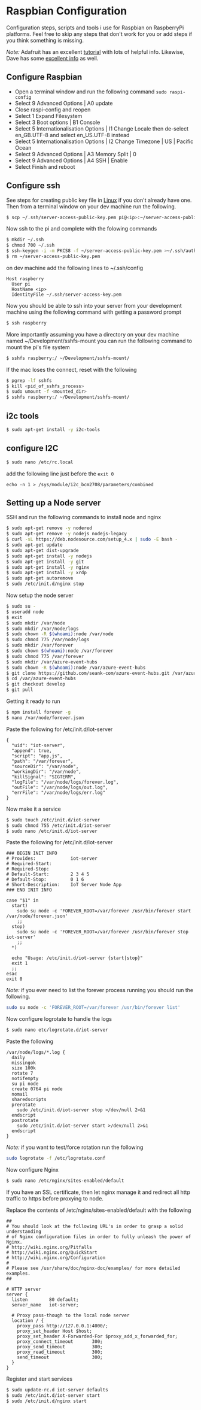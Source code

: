 

# Raspbian Configuration

Configuration steps, scripts and tools i use for Raspbian on RaspberryPi platforms. Feel free to skip any steps that don't work for you or add steps if you think something is missing.

_Note:_ Adafruit has an excellent [tutorial](https://learn.adafruit.com/node-embedded-development/connecting-via-ssh) with lots of helpful info. Likewise, Dave has some [excellent info](http://thisdavej.com/beginners-guide-to-installing-node-js-on-a-raspberry-pi/) as well.

## Configure Raspbian

- Open a terminal window and run the following command ```sudo raspi-config```
- Select 9 Advanced Options | A0 update
- Close raspi-config and reopen
- Select 1 Expand Filesystem
- Select 3 Boot options | B1 Console
- Select 5 Internationalisation Options | I1 Change Locale then de-select en_GB.UTF-8 and select en_US.UTF-8 instead
- Select 5 Internationalisation Options | I2 Change Timezone | US | Pacific Ocean
- Select 9 Advanced Options | A3 Memory Split | 0
- Select 9 Advanced Options | A4 SSH | Enable
- Select Finish and reboot

## Configure ssh

See steps for creating public key file in [Linux](./Linux.md) if you don't already have one.
Then from a terminal window on your dev machine run the following.

```bash
$ scp ~/.ssh/server-access-public-key.pem pi@<ip>:~/server-access-public-key.pem
```

Now ssh to the pi and complete with the folowing commands

```bash
$ mkdir ~/.ssh
$ chmod 700 ~/.ssh
$ ssh-keygen -i -m PKCS8 -f ~/server-access-public-key.pem >~/.ssh/authorized_keys
$ rm ~/server-access-public-key.pem
```

on dev machine add the following lines to ~/.ssh/config

```
Host raspberry
  User pi
  HostName <ip>
  IdentityFile ~/.ssh/server-access-key.pem
```

Now you should be able to ssh into your server from your development machine using the following command with getting a password prompt

```bash
$ ssh raspberry
```

More importantly assuming you have a directory on your dev machine named ~/Development/sshfs-mount you can run the following command to mount the pi's file system

```bash
$ sshfs raspberry:/ ~/Development/sshfs-mount/
```
If the mac loses the connect, reset with the following

```bash
$ pgrep -lf sshfs
$ kill <pid_of_sshfs_process>
$ sudo umount -f <mounted_dir>
$ sshfs raspberry:/ ~/Development/sshfs-mount/
```

## i2c tools

```bash
$ sudo apt-get install -y i2c-tools
```

## configure I2C

```bash
$ sudo nano /etc/rc.local
```

add the following line just before the ```exit 0```

```
echo -n 1 > /sys/module/i2c_bcm2708/parameters/combined
```

## Setting up a Node server

SSH and run the following commands to install node and nginx

```bash
$ sudo apt-get remove -y nodered
$ sudo apt-get remove -y nodejs nodejs-legacy
$ curl -sL https://deb.nodesource.com/setup_4.x | sudo -E bash -
$ sudo apt-get update
$ sudo apt-get dist-upgrade
$ sudo apt-get install -y nodejs
$ sudo apt-get install -y git
$ sudo apt-get install -y nginx
$ sudo apt-get install -y xrdp
$ sudo apt-get autoremove
$ sudo /etc/init.d/nginx stop
```

Now setup the node server

```bash
$ sudo su -
$ useradd node
$ exit
$ sudo mkdir /var/node
$ sudo mkdir /var/node/logs
$ sudo chown -R $(whoami):node /var/node
$ sudo chmod 775 /var/node/logs
$ sudo mkdir /var/forever
$ sudo chown $(whoami):node /var/forever
$ sudo chmod 775 /var/forever
$ sudo mkdir /var/azure-event-hubs
$ sudo chown -R $(whoami):node /var/azure-event-hubs
$ git clone https://github.com/seank-com/azure-event-hubs.git /var/azure-event-hubs
$ cd /var/azure-event-hubs
$ git checkout develop
$ git pull
```

Getting it ready to run

```bash
$ npm install forever -g
$ nano /var/node/forever.json
```

Paste the following for /etc/init.d/iot-server

```
{
  "uid": "iot-server",
  "append": true,
  "script": "app.js",
  "path": "/var/forever",
  "sourceDir": "/var/node",
  "workingDir": "/var/node",
  "killSignal": "SIGTERM",
  "logFile": "/var/node/logs/forever.log",
  "outFile": "/var/node/logs/out.log",
  "errFile": "/var/node/logs/err.log"
}
```

Now make it a service

```bash
$ sudo touch /etc/init.d/iot-server
$ sudo chmod 755 /etc/init.d/iot-server
$ sudo nano /etc/init.d/iot-server
```

Paste the following for /etc/init.d/iot-server

```
### BEGIN INIT INFO
# Provides:             iot-server
# Required-Start:
# Required-Stop:
# Default-Start:        2 3 4 5
# Default-Stop:         0 1 6
# Short-Description:    IoT Server Node App
### END INIT INFO

case "$1" in
  start)
    sudo su node -c 'FOREVER_ROOT=/var/forever /usr/bin/forever start /var/node/forever.json'
    ;;
  stop)
    sudo su node -c 'FOREVER_ROOT=/var/forever /usr/bin/forever stop iot-server'
    ;;
  *)

  echo "Usage: /etc/init.d/iot-server {start|stop}"
  exit 1
  ;;
esac
exit 0
```

*Note:* if you ever need to list the forever process running you should run the following.
```bash
sudo su node -c 'FOREVER_ROOT=/var/forever /usr/bin/forever list'
```

Now configure logrotate to handle the logs

```bash
$ sudo nano etc/logrotate.d/iot-server
```

Paste the following

```
/var/node/logs/*.log {
  daily
  missingok
  size 100k
  rotate 7
  notifempty
  su pi node
  create 0764 pi node
  nomail
  sharedscripts
  prerotate
    sudo /etc/init.d/iot-server stop >/dev/null 2>&1
  endscript
  postrotate
    sudo /etc/init.d/iot-server start >/dev/null 2>&1
  endscript
}
```

*Note:* if you want to test/force rotation run the following
```bash
sudo logrotate -f /etc/logrotate.conf
```

Now configure Nginx

```bash
$ sudo nano /etc/nginx/sites-enabled/default
```

If you have an SSL certificate, then let nginx manage it and
redirect all http traffic to https before proxying to node.

Replace the contents of /etc/nginx/sites-enabled/default with
the following

```
##
# You should look at the following URL's in order to grasp a solid understanding
# of Nginx configuration files in order to fully unleash the power of Nginx.
# http://wiki.nginx.org/Pitfalls
# http://wiki.nginx.org/QuickStart
# http://wiki.nginx.org/Configuration
#
# Please see /usr/share/doc/nginx-doc/examples/ for more detailed examples.
##

# HTTP server
server {
  listen 		80 default;
  server_name 	iot-server;

  # Proxy pass-though to the local node server
  location / {
    proxy_pass http://127.0.0.1:4000/;
    proxy_set_header Host $host;
    proxy_set_header X-Forwarded-For $proxy_add_x_forwarded_for;
    proxy_connect_timeout       300;
    proxy_send_timeout          300;
    proxy_read_timeout          300;
    send_timeout                300;
  }
}
```

Register and start services

```bash
$ sudo update-rc.d iot-server defaults
$ sudo /etc/init.d/iot-server start
$ sudo /etc/init.d/nginx start
```
